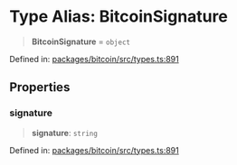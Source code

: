 # Type Alias: BitcoinSignature

> **BitcoinSignature** = `object`

Defined in: [packages/bitcoin/src/types.ts:891](https://github.com/dcdpr/did-btcr2-js/blob/c82bc5c69016e1146a0c52c6e6b21621f5abd6d4/packages/bitcoin/src/types.ts#L891)

## Properties

### signature

> **signature**: `string`

Defined in: [packages/bitcoin/src/types.ts:891](https://github.com/dcdpr/did-btcr2-js/blob/c82bc5c69016e1146a0c52c6e6b21621f5abd6d4/packages/bitcoin/src/types.ts#L891)
